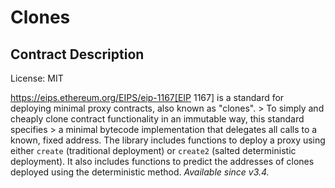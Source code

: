 # Clones

## Contract Description


License: MIT


https://eips.ethereum.org/EIPS/eip-1167[EIP 1167] is a standard for deploying minimal proxy contracts, also known as "clones". > To simply and cheaply clone contract functionality in an immutable way, this standard specifies > a minimal bytecode implementation that delegates all calls to a known, fixed address. The library includes functions to deploy a proxy using either `create` (traditional deployment) or `create2` (salted deterministic deployment). It also includes functions to predict the addresses of clones deployed using the deterministic method. _Available since v3.4._
